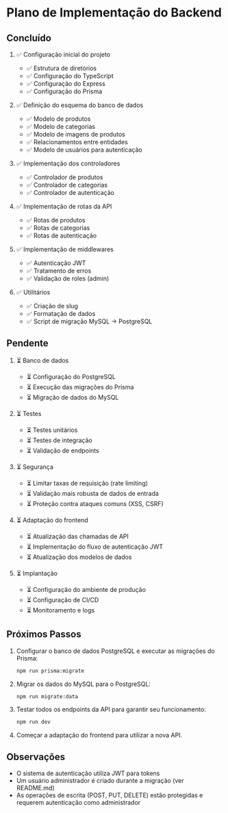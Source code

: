 # Plano de Implementação do Backend

## Concluído

1. ✅ Configuração inicial do projeto
   - ✅ Estrutura de diretórios
   - ✅ Configuração do TypeScript
   - ✅ Configuração do Express
   - ✅ Configuração do Prisma

2. ✅ Definição do esquema do banco de dados
   - ✅ Modelo de produtos
   - ✅ Modelo de categorias
   - ✅ Modelo de imagens de produtos
   - ✅ Relacionamentos entre entidades
   - ✅ Modelo de usuários para autenticação

3. ✅ Implementação dos controladores
   - ✅ Controlador de produtos
   - ✅ Controlador de categorias
   - ✅ Controlador de autenticação

4. ✅ Implementação de rotas da API
   - ✅ Rotas de produtos
   - ✅ Rotas de categorias
   - ✅ Rotas de autenticação

5. ✅ Implementação de middlewares
   - ✅ Autenticação JWT
   - ✅ Tratamento de erros
   - ✅ Validação de roles (admin)

6. ✅ Utilitários
   - ✅ Criação de slug
   - ✅ Formatação de dados
   - ✅ Script de migração MySQL → PostgreSQL

## Pendente

1. ⏳ Banco de dados
   - ⏳ Configuração do PostgreSQL
   - ⏳ Execução das migrações do Prisma
   - ⏳ Migração de dados do MySQL

2. ⏳ Testes
   - ⏳ Testes unitários
   - ⏳ Testes de integração
   - ⏳ Validação de endpoints

3. ⏳ Segurança
   - ⏳ Limitar taxas de requisição (rate limiting)
   - ⏳ Validação mais robusta de dados de entrada
   - ⏳ Proteção contra ataques comuns (XSS, CSRF)

4. ⏳ Adaptação do frontend
   - ⏳ Atualização das chamadas de API
   - ⏳ Implementação do fluxo de autenticação JWT
   - ⏳ Atualização dos modelos de dados

5. ⏳ Implantação
   - ⏳ Configuração do ambiente de produção
   - ⏳ Configuração de CI/CD
   - ⏳ Monitoramento e logs

## Próximos Passos

1. Configurar o banco de dados PostgreSQL e executar as migrações do Prisma:
   ```bash
   npm run prisma:migrate
   ```

2. Migrar os dados do MySQL para o PostgreSQL:
   ```bash
   npm run migrate:data
   ```

3. Testar todos os endpoints da API para garantir seu funcionamento:
   ```bash
   npm run dev
   ```

4. Começar a adaptação do frontend para utilizar a nova API.

## Observações

- O sistema de autenticação utiliza JWT para tokens
- Um usuário administrador é criado durante a migração (ver README.md)
- As operações de escrita (POST, PUT, DELETE) estão protegidas e requerem autenticação como administrador
